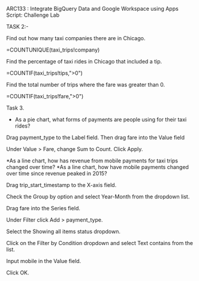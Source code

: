 ARC133 :  Integrate BigQuery Data and Google Workspace using Apps Script: Challenge Lab 

TASK 2:- 


Find out how many taxi companies there are in Chicago.

=COUNTUNIQUE(taxi_trips!company)


Find the percentage of taxi rides in Chicago that included a tip.

=COUNTIF(taxi_trips!tips,">0")


Find the total number of trips where the fare was greater than 0.

=COUNTIF(taxi_trips!fare,">0")




Task 3.

* As a pie chart, what forms of payments are people using for their taxi rides?

Drag payment_type to the Label field. Then drag fare into the Value field 

Under Value > Fare, change Sum to Count. Click Apply.



*As a line chart, how has revenue from mobile payments for taxi trips changed over time?
*As a line chart, how have mobile payments changed over time since revenue peaked in 2015?



Drag trip_start_timestamp to the X-axis field.

Check the Group by option and select Year-Month from the dropdown list.

Drag fare into the Series field.

Under Filter click Add > payment_type.

Select the Showing all items status dropdown.

Click on the Filter by Condition dropdown and select Text contains from the list.

Input mobile in the Value field.

Click OK.
